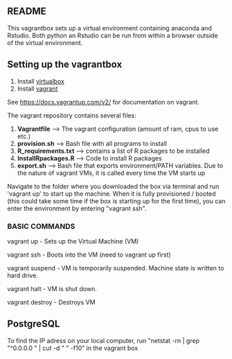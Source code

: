 ## README

This vagrantbox sets up a virtual environment containing anaconda and Rstudio. Both python an Rstudio can be run from within a browser outside of the virtual environment.

## Setting up the vagrantbox

1. Install [virtualbox](https://www.virtualbox.org/wiki/Downloads)
2. Install [vagrant](https://www.vagrantup.com/docs/installation/)

See https://docs.vagrantup.com/v2/ for documentation on vagrant.

The vagrant repository contains several files:

1. **Vagrantfile** --> The vagrant configuration (amount of ram, cpus to use etc.)
2. **provision.sh** --> Bash file with all programs to install
3. **R_requirements.txt** --> contains a list of R packages to be installed
4. **InstallRpackages.R** --> Code to install R packages
5. **export.sh** --> Bash file that exports environment/PATH variables. Due to the nature of vagrant VMs, it is called every time the VM starts up

Navigate to the folder where you downloaded the box via terminal and run 'vagrant up' to start up the machine. When it is fully provisioned / booted (this could take some time if the box is starting up for the first time), you can enter the environment by entering "vagrant ssh". 

### BASIC COMMANDS

vagrant up 
	- Sets up the Virtual Machine (VM)

vagrant ssh
	- Boots into the VM (need to vagrant up first)

vagrant suspend
	- VM is temporarily suspended. Machine state is written to hard drive.

vagrant halt
	- VM is shut down.

vagrant destroy
	- Destroys VM

## PostgreSQL 

To find the IP adress on your local computer, run "netstat -rn | grep "^0.0.0.0 " | cut -d " " -f10" in the vagrant box



